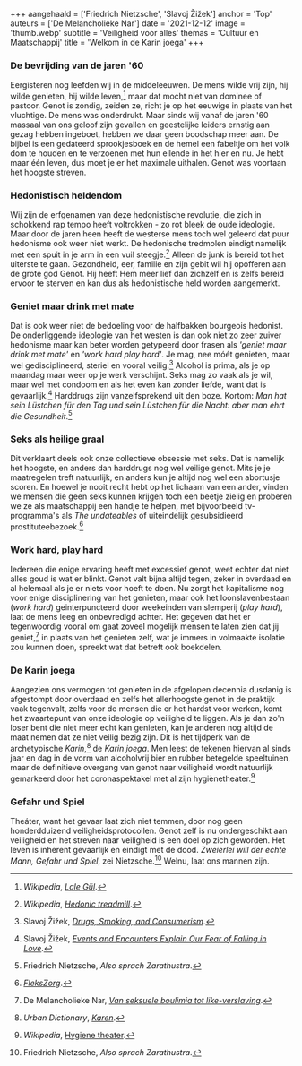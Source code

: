 +++
aangehaald = ['Friedrich Nietzsche', 'Slavoj Žižek']
anchor = 'Top'
auteurs = ['De Melancholieke Nar']
date = '2021-12-12'
image = 'thumb.webp'
subtitle = 'Veiligheid voor alles'
themas = 'Cultuur en Maatschappij'
title = 'Welkom in de Karin joega'
+++


### De bevrijding van de jaren '60

Eergisteren nog leefden wij in de middeleeuwen. De mens wilde vrij zijn, hij wilde genieten, hij wilde leven,[^1] maar dat mocht niet van dominee of pastoor. Genot is zondig, zeiden ze, richt je op het eeuwige in plaats van het vluchtige. De mens was onderdrukt. Maar sinds wij vanaf de jaren '60 massaal van ons geloof zijn gevallen en geestelijke leiders ernstig aan gezag hebben ingeboet, hebben we daar geen boodschap meer aan. De bijbel is een gedateerd sprookjesboek en de hemel een fabeltje om het volk dom te houden en te verzoenen met hun ellende in het hier en nu. Je hebt maar één leven, dus moet je er het maximale uithalen. Genot was voortaan het hoogste streven.


### Hedonistisch heldendom

Wij zijn de erfgenamen van deze hedonistische revolutie, die zich in schokkend rap tempo heeft voltrokken - zo rot bleek de oude ideologie. Maar door de jaren heen heeft de westerse mens toch wel geleerd dat puur hedonisme ook weer niet werkt. De hedonische tredmolen eindigt namelijk met een spuit in je arm in een vuil steegje.[^2] Alleen de junk is bereid tot het uiterste te gaan. Gezondheid, eer, familie en zijn gebit wil hij opofferen aan de grote god Genot. Hij heeft Hem meer lief dan zichzelf en is zelfs bereid ervoor te sterven en kan dus als hedonistische held worden aangemerkt. 


### Geniet maar drink met mate

Dat is ook weer niet de bedoeling voor de halfbakken bourgeois hedonist. De onderliggende ideologie van het westen is dan ook niet zo zeer zuiver hedonisme maar kan beter worden getypeerd door frasen als _'geniet maar drink met mate'_ en _'work hard play hard'_. Je mag, nee móét genieten, maar wel gedisciplineerd, steriel en vooral veilig.[^3] Alcohol is prima, als je op maandag maar weer op je werk verschijnt. Seks mag zo vaak als je wil, maar wel met condoom en als het even kan zonder liefde, want dat is gevaarlijk.[^4] Harddrugs zijn vanzelfsprekend uit den boze. Kortom: _Man hat sein Lüstchen für den Tag und sein Lüstchen für die Nacht: aber man ehrt die Gesundheit_.[^5]


### Seks als heilige graal

Dit verklaart deels ook onze collectieve obsessie met seks. Dat is namelijk het hoogste, en anders dan harddrugs nog wel veilige genot. Mits je je maatregelen treft natuurlijk, en anders kun je altijd nog wel een abortusje scoren. En hoewel je nooit recht hebt op het lichaam van een ander, vinden we mensen die geen seks kunnen krijgen toch een beetje zielig en proberen we ze als maatschappij een handje te helpen, met bijvoorbeeld tv-programma's als _The undateables_ of uiteindelijk gesubsidieerd prostituteebezoek.[^6]


### Work hard, play hard

Iedereen die enige ervaring heeft met excessief genot, weet echter dat niet alles goud is wat er blinkt. Genot valt bijna altijd tegen, zeker in overdaad en al helemaal als je er niets voor hoeft te doen. Nu zorgt het kapitalisme nog voor enige disciplinering van het genieten, maar ook het loonslavenbestaan (_work hard_) geinterpuncteerd door weekeinden van slemperij (_play hard_), laat de mens leeg en onbevredigd achter. Het gegeven dat het er tegenwoordig vooral om gaat zoveel mogelijk mensen te laten zien dat jij geniet,[^7] in plaats van het genieten zelf, wat je immers in volmaakte isolatie zou kunnen doen, spreekt wat dat betreft ook boekdelen.


### De Karin joega

Aangezien ons vermogen tot genieten in de afgelopen decennia dusdanig is afgestompt door overdaad en zelfs het allerhoogste genot in de praktijk vaak tegenvalt, zelfs voor de mensen die er het hardst voor werken, komt het zwaartepunt van onze ideologie op veiligheid te liggen. Als je dan zo'n loser bent die niet meer echt kan genieten, kan je anderen nog altijd de maat nemen dat ze niet veilig bezig zijn. Dit is het tijdperk van de archetypische _Karin_,[^8] de _Karin joega_. Men leest de tekenen hiervan al sinds jaar en dag in de vorm van alcoholvrij bier en rubber betegelde speeltuinen, maar de definitieve overgang van genot naar veiligheid wordt natuurlijk gemarkeerd door het coronaspektakel met al zijn hygiènetheater.[^9]


### Gefahr und Spiel

Theáter, want het gevaar laat zich niet temmen, door nog geen honderdduizend veiligheidsprotocollen. Genot zelf is nu ondergeschikt aan veiligheid en het streven naar veiligheid is een doel op zich geworden. Het leven is inherent gevaarlijk en eindigt met de dood. _Zweierlei will der echte Mann, Gefahr und Spiel_, zei Nietzsche.[^5] Welnu, laat ons mannen zijn.



[^1]: _Wikipedia_, _[Lale Gül](https://nl.wikipedia.org/wiki/Lale_Gül)_.
[^2]: _Wikipedia_, _[Hedonic treadmill](https://en.wikipedia.org/wiki/Hedonic_treadmill)_.
[^3]: Slavoj Žižek, _[Drugs, Smoking, and Consumerism](https://youtu.be/BMQd9wJX2cw)_.
[^4]: Slavoj Žižek, _[Events and Encounters Explain Our Fear of Falling in Love](https://youtu.be/LXqPlYWJSII)_.
[^5]: Friedrich Nietzsche, _Also sprach Zarathustra_.
[^6]: _[FleksZorg](https://www.flekszorg.nl)_.
[^7]: De Melancholieke Nar, _[Van seksuele boulimia tot like-verslaving](https://reactionair.nl/artikelen/van-seksuele-boulimia-tot-like-verslaving/)_.
[^8]: _Urban Dictionary_, _[Karen](https://www.urbandictionary.com/define.php?term=Karen)_.
[^9]: _Wikipedia_, [Hygiene theater](https://en.wikipedia.org/wiki/Hygiene_theater).

